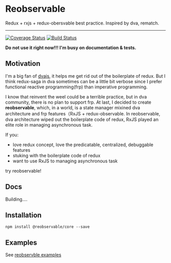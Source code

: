 # Reobservable

Redux + rxjs + redux-obersvable best practice. Inspired by dva, rematch.

---------------

[![Coverage Status](https://coveralls.io/repos/github/reobservable/reobservable/badge.svg?branch=master)](https://coveralls.io/github/reobservable/reobservable?branch=master)
[![Build Status](https://travis-ci.com/reobservable/reobservable.svg?branch=master)](https://travis-ci.com/reobservable/reobservable)

**Do not use it right now!!! I'm busy on documentation & tests.**

## Motivation

I'm a big fan of [dvajs](https://github.com/dvajs/dva), it helps me get rid out of the boilerplate of redux. But I think redux-saga in dva sometimes can be a little bit verbose since I prefer functional reactive programming(frp) than imperative programming. 

I know that reinvent the weel could be a terrible practice, but in dva community, there is no plan to support frp. At last, I decided to create **reobservable**, which, in a world, is a state manager mixined dva architecture and frp features（RxJS + redux-observable. In reobservable, dva architecture wiped out the boilerplate code of redux, RxJS played an elite role in managing asynchronous task.

If you:

- love redux concept, love the predicatable, centralized, debuggable features 
- stuking with the boilerplate code of redux
- want to use RxJS to managing asynchronous task

try reobservable!

## Docs

Building....


## Installation

```
npm install @reobservable/core --save
```

## Examples

See [reobservble examples](https://github.com/reobservable/reobservable/tree/master/examples)
